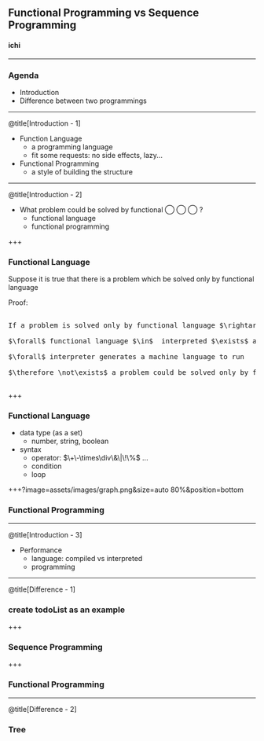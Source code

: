 ## Functional Programming vs Sequence Programming

#### <span class="speaker">ichi</span>

---

### Agenda

* Introduction
* Difference between two programmings

---
@title[Introduction - 1]

* Function Language
  * a programming language
  * fit some requests: no side effects, lazy...
* Functional Programming
  * a style of building the structure

---
@title[Introduction - 2]

* What problem could be solved by functional ◯ ◯ ◯ ?
  * functional language
  * functional programming

+++

### Functional Language

Suppose it is true that there is a problem which be solved only by functional language

Proof:

<pre class="proof">

If a problem is solved only by functional language $\rightarrow$ there is no language to solve it.

$\forall$ functional language $\in$  interpreted $\exists$ a interpreter to handle

$\forall$ interpreter generates a machine language to run

$\therefore \not\exists$ a problem could be solved only by functional language

</pre>

+++

### Functional Language

* data type (as a set)
  * number, string, boolean
* syntax
  * operator: $\+\-\times\div\&\|\!\%$ ...
  * condition
  * loop

+++?image=assets/images/graph.png&size=auto 80%&position=bottom

### Functional Programming


---
@title[Introduction - 3]

* Performance
  * language: compiled vs interpreted
  * programming

---
@title[Difference - 1]

### create todoList as an example

+++

### Sequence Programming


+++

### Functional Programming

---
@title[Difference - 2]

### Tree


